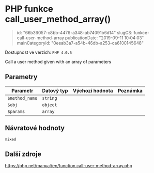 PHP funkce call_user_method_array()
===================================

> id: "66b36057-c8bb-4476-a348-ab74091b6d14"
> slugCS: funkce-call-user-method-array
> publicationDate: "2019-09-11 10:04:03"
> mainCategoryId: "0eeab3a7-a54b-46db-a253-ca6100145648"

Dostupnost ve verzích: `PHP 4.0.5`

Call a user method given with an array of parameters


Parametry
--------------

| Parametr | Datový typ | Výchozí hodnota | Poznámka |
|-----|-----|-----|-----|
| `$method_name` | `string` |  |  |
| `$obj` | `object` |  |  |
| `$params` | `array` |  |  |


Návratové hodnoty
----------------

`mixed`



Další zdroje
------------

https://php.net/manual/en/function.call-user-method-array.php
